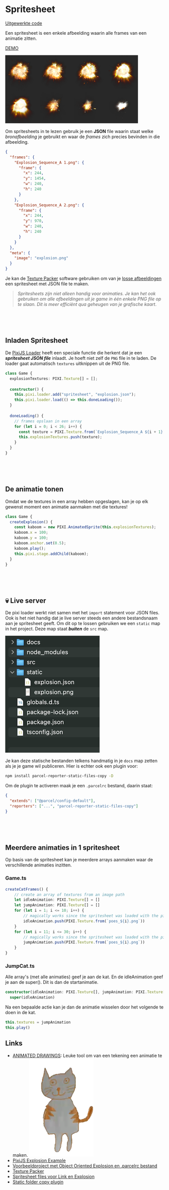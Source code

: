 # Spritesheet

[Uitgewerkte code](https://github.com/HR-CMGT/PRG04-pixi-spritesheet-completed)

Een spritesheet is een enkele afbeelding waarin alle frames van een animatie zitten.

[DEMO](https://hr-cmgt.github.io/PRG04-pixi-spritesheet-completed/)

![sheet](./src/images/sheet-example.png)

Om spritesheets in te lezen gebruik je een **JSON** file waarin staat welke _bronafbeelding_ je gebruikt en waar de _frames_ zich precies bevinden in die afbeelding.

```json
{
  "frames": {
    "Explosion_Sequence_A 1.png": {
      "frame": {
        "x": 244,
        "y": 1454,
        "w": 240,
        "h": 240
      }
    },
    "Explosion_Sequence_A 2.png": {
      "frame": {
        "x": 244,
        "y": 970,
        "w": 240,
        "h": 240
      }
    }
  },
  "meta": {
    "image": "explosion.png"
  }
}
```

Je kan de [Texture Packer](https://www.codeandweb.com/texturepacker) software gebruiken om van je [losse afbeeldingen](./src/images/cat_animation/) een spritesheet met JSON file te maken.

> _Spritesheets zijn niet alleen handig voor animaties. Je kan het ook gebruiken om alle afbeeldingen uit je game in één enkele PNG file op te slaan. Dit is meer efficiënt qua geheugen van je grafische kaart_.

<br>
<br>
<br>

## Inladen Spritesheet

De [PixiJS Loader](https://pixijs.io/examples/#/sprite/animatedsprite-explosion.js) heeft een speciale functie die herkent dat je een **_spritesheet JSON file_** inlaadt. Je hoeft niet zelf de `PNG` file in te laden. De loader gaat automatisch `textures` uitknippen uit de PNG file.

```typescript
class Game {
  explosionTextures: PIXI.Texture[] = [];

  constructor() {
    this.pixi.loader.add("spritesheet", "explosion.json");
    this.pixi.loader.load(() => this.doneLoading());
  }

  doneLoading() {
    // frames opslaan in een array
    for (let i = 0; i < 26; i++) {
      const texture = PIXI.Texture.from(`Explosion_Sequence_A ${i + 1}.png`);
      this.explosionTextures.push(texture);
    }
  }
}
```

<br>
<br>
<br>

## De animatie tonen

Omdat we de textures in een array hebben opgeslagen, kan je op elk gewenst moment een animatie aanmaken met die textures!

```typescript
class Game {
  createExplosion() {
    const kaboom = new PIXI.AnimatedSprite(this.explosionTextures);
    kaboom.x = 100;
    kaboom.y = 100;
    kaboom.anchor.set(0.5);
    kaboom.play();
    this.pixi.stage.addChild(kaboom);
  }
}
```

<br>
<br>
<br>

## 💀 Live server

De pixi loader werkt niet samen met het `import` statement voor JSON files. Ook is het niet handig dat je live server steeds een andere bestandsnaam aan je spritesheet geeft. Om dit op te lossen gebruiken we een `static` map in het project. Deze map staat **_buiten_** de `src` map.

![static](./src/images/sheet-static.png)

Je kan deze statische bestanden telkens handmatig in je `docs` map zetten als je je game wil publiceren. Hier is echter ook een plugin voor:

```bash
npm install parcel-reporter-static-files-copy -D
```

Om de plugin te activeren maak je een `.parcelrc` bestand, daarin staat:

```json
{
  "extends": ["@parcel/config-default"],
  "reporters": ["...", "parcel-reporter-static-files-copy"]
}
```

<br>
<br>
<br>

## Meerdere animaties in 1 spritesheet

Op basis van de spritesheet kan je meerdere arrays aanmaken waar de verschillende animaties inzitten. 

### Game.ts
```typescript
createCatFrames() {
    // create an array of textures from an image path
    let idleAnimation: PIXI.Texture[] = []
    let jumpAnimation: PIXI.Texture[] = []
    for (let i = 1; i <= 10; i++) {
        // magically works since the spritesheet was loaded with the pixi loader
        idleAnimation.push(PIXI.Texture.from(`poes_${i}.png`))
    }
    for (let i = 11; i <= 30; i++) {
        // magically works since the spritesheet was loaded with the pixi loader
        jumpAnimation.push(PIXI.Texture.from(`poes_${i}.png`))
    }
}
```

### JumpCat.ts
Alle array's (met alle animaties) geef je aan de kat. En de idleAnimation geef je aan de super(). Dit is dan de startanimatie.
```typescript
constructor(idleAnimation: PIXI.Texture[], jumpAnimation: PIXI.Texture[]) {
  super(idleAnimation)
```
Na een bepaalde actie kan je dan de animatie wisselen door het volgende te doen in de kat.
```typescript
this.textures = jumpAnimation
this.play()
```


## Links

- [ANIMATED DRAWINGS](https://sketch.metademolab.com/): Leuke tool om van een tekening een animatie te maken.
  !["cat_animation"](./src/images/cat.gif)
- [PixiJS Explosion Example](https://pixijs.io/examples/#/sprite/animatedsprite-explosion.js)
- [Voorbeeldproject met Object Oriented Explosion en .parcelrc bestand](https://github.com/KokoDoko/pixidust/)
- [Texture Packer](https://www.codeandweb.com/texturepacker)
- [Spritesheet files voor Link en Explosion](./spritesheets/)
- [Static folder copy plugin](https://www.npmjs.com/package/parcel-reporter-static-files-copy)
